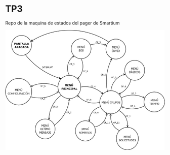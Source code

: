 # TP3
Repo de la maquina de estados del pager de Smartium

![alt text](https://raw.githubusercontent.com/JhonattanCamargo/TP3/master/FSM.png)

